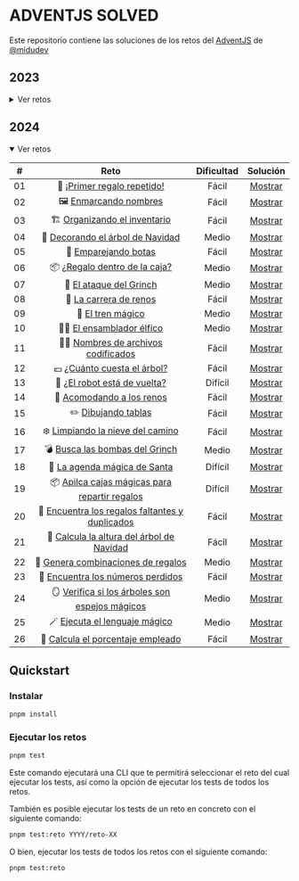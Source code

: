 # ADVENTJS SOLVED

Este repositorio contiene las soluciones de los retos del [AdventJS](https://adventjs.dev) de [@midudev](https://twitter.com/midudev)

## 2023

<details>

<summary>Ver retos</summary>

|  #  |                             Reto                             | Dificultad |              Solución               |
| :-: | :----------------------------------------------------------: | :--------: | :---------------------------------: |
| 01  |    🎁 [¡Primer regalo repetido!](2023/reto-01/README.md)     |   Fácil    | [Mostrar](2023/reto-01/solution.ts) |
| 02  |  🏭️ [Ponemos en marcha la fábrica](2023/reto-02/README.md)  |   Fácil    | [Mostrar](2023/reto-02/solution.ts) |
| 03  |        😏 [El elfo travieso](2023/reto-03/README.md)         |   Fácil    | [Mostrar](2023/reto-03/solution.ts) |
| 04  | 😵‍💫 [Dale la vuelta a los paréntesis](2023/reto-04/README.md) |   Medio    | [Mostrar](2023/reto-04/solution.ts) |
| 05  |     🛷 [El CyberTruck de Santa](2023/reto-05/README.md)      |   Medio    | [Mostrar](2023/reto-05/solution.ts) |
| 06  |       🦌 [Los renos a prueba](2023/reto-06/README.md)        |   Fácil    | [Mostrar](2023/reto-06/solution.ts) |
| 07  |        📦️ [Las cajas en 3D](2023/reto-07/README.md)         |   Fácil    | [Mostrar](2023/reto-07/solution.ts) |
| 08  |      🏬 [Ordenando el almacén](2023/reto-08/README.md)       |   Medio    | [Mostrar](2023/reto-08/solution.ts) |
| 09  |        🚦 [Alterna las luces](2023/reto-09/README.md)        |   Fácil    | [Mostrar](2023/reto-09/solution.ts) |
| 10  | 🎄 [Crea tu propio árbol de navidad](2023/reto-10/README.md) |   Fácil    | [Mostrar](2023/reto-10/solution.ts) |
| 11  |      📖 [Los elfos estudiosos](2023/reto-11/README.md)       |   Medio    | [Mostrar](2023/reto-11/solution.ts) |
| 12  |      📷 [¿Es una copia válida?](2023/reto-12/README.md)      |   Medio    | [Mostrar](2023/reto-12/solution.ts) |
| 13  |      ⌚️ [Calculando el tiempo](2023/reto-13/README.md)       |   Fácil    | [Mostrar](2023/reto-13/solution.ts) |
| 14  |         🚨 [Evita la alarma](2023/reto-14/README.md)         |   Medio    | [Mostrar](2023/reto-14/solution.ts) |
| 15  |         ↔️ [Robot autónomo](2023/reto-15/README.md)          |   Medio    | [Mostrar](2023/reto-15/solution.ts) |
| 16  |      ❌ [Despligue en viernes](2023/reto-16/README.md)       |   Fácil    | [Mostrar](2023/reto-16/solution.ts) |
| 17  |     🛷 [Optimizando el alquiler](2023/reto-17/README.md)     |   Fácil    | [Mostrar](2023/reto-17/solution.ts) |
| 18  |        🔢 [El reloj digital](2023/reto-18/README.md)         |  Difícil   | [Mostrar](2023/reto-18/solution.ts) |

</details>

## 2024

<details open>

<summary>Ver retos</summary>

|  #  |                                   Reto                                    | Dificultad |              Solución               |
| :-: | :-----------------------------------------------------------------------: | :--------: | :---------------------------------: |
| 01  |           🎁 [¡Primer regalo repetido!](2024/reto-01/README.md)           |   Fácil    | [Mostrar](2024/reto-01/solution.ts) |
| 02  |              🖼️ [Enmarcando nombres](2024/reto-02/README.md)              |   Fácil    | [Mostrar](2024/reto-02/solution.ts) |
| 03  |          🏗️ [Organizando el inventario](2024/reto-03/README.md)           |   Fácil    | [Mostrar](2024/reto-03/solution.ts) |
| 04  |        🎄 [Decorando el árbol de Navidad](2024/reto-04/README.md)         |   Medio    | [Mostrar](2024/reto-04/solution.ts) |
| 05  |              👞 [Emparejando botas](2024/reto-05/README.md)               |   Fácil    | [Mostrar](2024/reto-05/solution.ts) |
| 06  |         📦️ [¿Regalo dentro de la caja?](2024/reto-06/README.md)          |   Medio    | [Mostrar](2024/reto-06/solution.ts) |
| 07  |             👹 [El ataque del Grinch](2024/reto-07/README.md)             |   Medio    | [Mostrar](2024/reto-07/solution.ts) |
| 08  |             🦌 [La carrera de renos](2024/reto-08/README.md)              |   Fácil    | [Mostrar](2024/reto-08/solution.ts) |
| 09  |                🚂 [El tren mágico](2024/reto-09/README.md)                |   Medio    | [Mostrar](2024/reto-09/solution.ts) |
| 10  |            🧑‍💻 [El ensamblador élfico](2024/reto-10/README.md)             |   Medio    | [Mostrar](2024/reto-10/solution.ts) |
| 11  |       🏴‍☠️ [Nombres de archivos codificados](2024/reto-11/README.md)        |   Fácil    | [Mostrar](2024/reto-11/solution.ts) |
| 12  |           💵 [¿Cuánto cuesta el árbol?](2024/reto-12/README.md)           |   Fácil    | [Mostrar](2024/reto-12/solution.ts) |
| 13  |          🤖 [¿El robot está de vuelta?](2024/reto-13/README.md)           |  Difícil   | [Mostrar](2024/reto-13/solution.ts) |
| 14  |            🦌 [Acomodando a los renos](2024/reto-14/README.md)            |   Fácil    | [Mostrar](2024/reto-14/solution.ts) |
| 15  |               ✏️ [Dibujando tablas](2024/reto-15/README.md)               |   Fácil    | [Mostrar](2024/reto-15/solution.ts) |
| 16  |        ❄️ [Limpiando la nieve del camino](2024/reto-16/README.md)         |   Fácil    | [Mostrar](2024/reto-16/solution.ts) |
| 17  |         💣️ [Busca las bombas del Grinch](2024/reto-17/README.md)         |   Medio    | [Mostrar](2024/reto-17/solution.ts) |
| 18  |          📇 [La agenda mágica de Santa](2024/reto-18/README.md)           |  Difícil   | [Mostrar](2024/reto-18/solution.ts) |
| 19  | 📦️ [Apilca cajas mágicas para repartir regalos](2024/reto-19/README.md)  |  Difícil   | [Mostrar](2024/reto-19/solution.ts) |
| 20  | 🎁 [Encuentra los regalos faltantes y duplicados](2024/reto-20/README.md) |   Fácil    | [Mostrar](2024/reto-20/solution.ts) |
| 21  |    🎄 [Calcula la altura del árbol de Navidad](2024/reto-21/README.md)    |   Fácil    | [Mostrar](2024/reto-21/solution.ts) |
| 22  |       🎁 [Genera combinaciones de regalos](2024/reto-22/README.md)        |   Medio    | [Mostrar](2024/reto-22/solution.ts) |
| 23  |        🔢 [Encuentra los números perdidos](2024/reto-23/README.md)        |   Fácil    | [Mostrar](2024/reto-23/solution.ts) |
| 24  | 🪞 [Verifica si los árboles son espejos mágicos](2024/reto-24/README.md)  |   Medio    | [Mostrar](2024/reto-24/solution.ts) |
| 25  |          🪄 [Ejecuta el lenguaje mágico](2024/reto-25/README.md)          |   Medio    | [Mostrar](2024/reto-25/solution.ts) |
| 26  |        🎯 [Calcula el porcentaje empleado](2024/reto-26/README.md)        |   Fácil    | [Mostrar](2024/reto-26/solution.ts) |

</details>

## Quickstart

### Instalar

```bash
pnpm install
```

### Ejecutar los retos

```bash
pnpm test
```

Este comando ejecutará una CLI que te permitirá seleccionar el reto del cual ejecutar los tests, así como la opción de ejecutar los tests de todos los retos.

También es posible ejecutar los tests de un reto en concreto con el siguiente comando:

```bash
pnpm test:reto YYYY/reto-XX
```

O bien, ejecutar los tests de todos los retos con el siguiente comando:

```bash
pnpm test:reto
```

